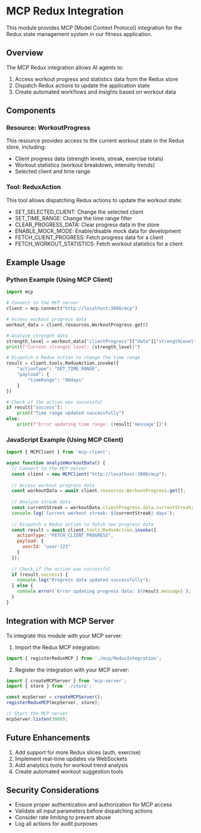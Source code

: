 # MCP Redux Integration

This module provides MCP (Model Context Protocol) integration for the Redux state management system in our fitness application.

## Overview

The MCP Redux integration allows AI agents to:

1. Access workout progress and statistics data from the Redux store
2. Dispatch Redux actions to update the application state
3. Create automated workflows and insights based on workout data

## Components

### Resource: WorkoutProgress

This resource provides access to the current workout state in the Redux store, including:

- Client progress data (strength levels, streak, exercise totals)
- Workout statistics (workout breakdown, intensity trends)
- Selected client and time range

### Tool: ReduxAction

This tool allows dispatching Redux actions to update the workout state:

- SET_SELECTED_CLIENT: Change the selected client
- SET_TIME_RANGE: Change the time range filter
- CLEAR_PROGRESS_DATA: Clear progress data in the store
- ENABLE_MOCK_MODE: Enable/disable mock data for development
- FETCH_CLIENT_PROGRESS: Fetch progress data for a client
- FETCH_WORKOUT_STATISTICS: Fetch workout statistics for a client

## Example Usage

### Python Example (Using MCP Client)

```python
import mcp

# Connect to the MCP server
client = mcp.connect("http://localhost:3000/mcp")

# Access workout progress data
workout_data = client.resources.WorkoutProgress.get()

# Analyze strength data
strength_level = workout_data["clientProgress"]["data"]["strengthLevel"]
print(f"Current strength level: {strength_level}")

# Dispatch a Redux action to change the time range
result = client.tools.ReduxAction.invoke({
    "actionType": "SET_TIME_RANGE",
    "payload": {
        "timeRange": "90days"
    }
})

# Check if the action was successful
if result["success"]:
    print("Time range updated successfully")
else:
    print(f"Error updating time range: {result['message']}")
```

### JavaScript Example (Using MCP Client)

```javascript
import { MCPClient } from 'mcp-client';

async function analyzeWorkoutData() {
  // Connect to the MCP server
  const client = new MCPClient("http://localhost:3000/mcp");
  
  // Access workout progress data
  const workoutData = await client.resources.WorkoutProgress.get();
  
  // Analyze streak data
  const currentStreak = workoutData.clientProgress.data.currentStreak;
  console.log(`Current workout streak: ${currentStreak} days`);
  
  // Dispatch a Redux action to fetch new progress data
  const result = await client.tools.ReduxAction.invoke({
    actionType: "FETCH_CLIENT_PROGRESS",
    payload: {
      userId: "user-123"
    }
  });
  
  // Check if the action was successful
  if (result.success) {
    console.log("Progress data updated successfully");
  } else {
    console.error(`Error updating progress data: ${result.message}`);
  }
}
```

## Integration with MCP Server

To integrate this module with your MCP server:

1. Import the Redux MCP integration:
```javascript
import { registerReduxMCP } from './mcp/ReduxIntegration';
```

2. Register the integration with your MCP server:
```javascript
import { createMCPServer } from 'mcp-server';
import { store } from './store';

const mcpServer = createMCPServer();
registerReduxMCP(mcpServer, store);

// Start the MCP server
mcpServer.listen(3000);
```

## Future Enhancements

1. Add support for more Redux slices (auth, exercise)
2. Implement real-time updates via WebSockets
3. Add analytics tools for workout trend analysis
4. Create automated workout suggestion tools

## Security Considerations

- Ensure proper authentication and authorization for MCP access
- Validate all input parameters before dispatching actions
- Consider rate limiting to prevent abuse
- Log all actions for audit purposes
